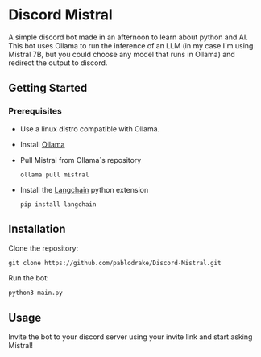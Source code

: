 # Discord Mistral


A simple discord bot made in an afternoon to learn about python and AI.
This bot uses Ollama to run the inference of an LLM (in my case I´m using Mistral 7B, but you could choose any model that runs in Ollama) and redirect the output to discord.


## Getting Started
### Prerequisites

  + Use a linux distro compatible with Ollama.
  + Install [Ollama](https://ollama.ai/download/linux)
  + Pull Mistral from Ollama´s repository

        ollama pull mistral
  + Install the [Langchain](https://python.langchain.com/docs/get_started/introduction) python extension

        pip install langchain

## Installation

  Clone the repository:

    git clone https://github.com/pablodrake/Discord-Mistral.git
    
  Run the bot:

    python3 main.py

## Usage

Invite the bot to your discord server using your invite link and start asking Mistral!
